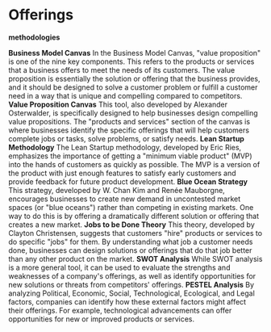 # Offerings

**methodologies**

**Business Model Canvas**
In the Business Model Canvas, "value proposition" is one of the nine key components. This refers to the products or services that a business offers to meet the needs of its customers. The value proposition is essentially the solution or offering that the business provides, and it should be designed to solve a customer problem or fulfill a customer need in a way that is unique and compelling compared to competitors.
**Value Proposition Canvas**
This tool, also developed by Alexander Osterwalder, is specifically designed to help businesses design compelling value propositions. The "products and services" section of the canvas is where businesses identify the specific offerings that will help customers complete jobs or tasks, solve problems, or satisfy needs.
**Lean Startup Methodology**
The Lean Startup methodology, developed by Eric Ries, emphasizes the importance of getting a "minimum viable product" (MVP) into the hands of customers as quickly as possible. The MVP is a version of the product with just enough features to satisfy early customers and provide feedback for future product development.
**Blue Ocean Strategy**
This strategy, developed by W. Chan Kim and Renée Mauborgne, encourages businesses to create new demand in uncontested market spaces (or "blue oceans") rather than competing in existing markets. One way to do this is by offering a dramatically different solution or offering that creates a new market.
**Jobs to be Done Theory**
This theory, developed by Clayton Christensen, suggests that customers "hire" products or services to do specific "jobs" for them. By understanding what job a customer needs done, businesses can design solutions or offerings that do that job better than any other product on the market.
**SWOT Analysis**
While SWOT analysis is a more general tool, it can be used to evaluate the strengths and weaknesses of a company's offerings, as well as identify opportunities for new solutions or threats from competitors' offerings.
**PESTEL Analysis**
By analyzing Political, Economic, Social, Technological, Ecological, and Legal factors, companies can identify how these external factors might affect their offerings. For example, technological advancements can offer opportunities for new or improved products or services.
